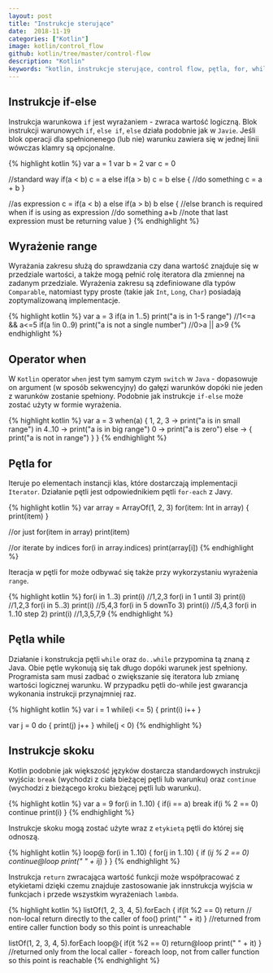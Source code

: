 ```yaml
---
layout: post
title: "Instrukcje sterujące"
date:  2018-11-19
categories: ["Kotlin"]
image: kotlin/control_flow
github: kotlin/tree/master/control-flow
description: "Kotlin"
keywords: "kotlin, instrukcje sterujące, control flow, pętla, for, while, loop, when, if, else, range, break, continue, return, android, programowanie, programming"
---
```


## Instrukcje if-else
Instrukcja warunkowa `if` jest wyrażaniem - zwraca wartość logiczną. Blok instrukcji warunowych `if`, `else if`, `else` działa podobnie jak w `Javie`. Jeśli blok operacji dla spełnionenego (lub nie) warunku zawiera się w jednej linii wówczas klamry są opcjonalne.

{% highlight kotlin %}
var a = 1
var b = 2
var c = 0

//standard way
if(a < b) 
    c = a
else if(a > b) 
    c = b
else {
    //do something
    c = a + b
}

//as expression
c = if(a < b) a 
    else if(a > b) b 
    else { //else branch is required when if is using as expression
        //do something
        a+b //note that last expression must be returning value
    }
{% endhighlight %}

## Wyrażenie range
Wyrażania zakresu służą do sprawdzania czy dana wartość znajduje się w przedziale wartości, a także mogą pełnić rolę iteratora dla zmiennej na zadanym przedziale. Wyrażenia zakresu są zdefiniowane dla typów `Comparable`, natomiast typy proste (takie jak `Int`, `Long`, `Char`) posiadają zoptymalizowaną implementacje. 

{% highlight kotlin %}
var a = 3
if(a in 1..5) print("a is in 1-5 range") //1<=a && a<=5
if(a !in 0..9) print("a is not a single number") //0>a || a>9
{% endhighlight %}

## Operator when
W `Kotlin` operator `when` jest tym samym czym `switch` w `Java` - dopasowuje on argument (w sposób sekwencyjny) do gałęzi warunków dopóki nie jeden z warunków zostanie spełniony. Podobnie jak instrukcje `if-else` może zostać użyty w formie wyrażenia.

{% highlight kotlin %}
var a = 3
when(a) {
    1, 2, 3 -> print("a is in small range")
    in 4..10 -> print("a is in big range")
    0 -> print("a is zero")
    else -> { 
        print("a is not in range")
    }
}
{% endhighlight %}

## Pętla for
Iteruje po elementach instancji klas, które dostarczają implementacji `Iterator`. Działanie pętli jest odpowiednikiem pętli `for-each` z Javy.

{% highlight kotlin %}
var array = ArrayOf(1, 2, 3)
for(item: Int in array) {
    print(item)
}

//or just
for(item in array) print(item)

//or iterate by indices
for(i in array.indices) print(array[i])
{% endhighlight %}

Iteracja w pętli for może odbywać się także przy wykorzystaniu wyrażenia `range`.

{% highlight kotlin %}
for(i in 1..3) print(i) //1,2,3
for(i in 1 until 3) print(i) //1,2,3
for(i in 5..3) print(i) //5,4,3
for(i in 5 downTo 3) print(i) //5,4,3
for(i in 1..10 step 2) print(i) //1,3,5,7,9
{% endhighlight %}

## Pętla while
Działanie i konstrukcja pętli `while` oraz `do..while` przypomina tą znaną z Java. Obie pętle wykonują się tak długo dopóki warunek jest spełniony. Programista sam musi zadbać o zwiększanie się iteratora lub zmianę wartości logicznej warunku. W przypadku pętli do-while jest gwarancja wykonania instrukcji przynajmniej raz.

{% highlight kotlin %}
var i = 1
while(i <= 5) {
    print(i)
    i++
}

var j = 0
do {
    print(j)
    j++
} while(j < 0)
{% endhighlight %}

## Instrukcje skoku
Kotlin podobnie jak większość języków dostarcza standardowych instrukcji wyjścia: `break` (wychodzi z ciała bieżącej pętli lub warunku) oraz `continue` (wychodzi z bieżącego kroku bieżącej pętli lub warunku). 

{% highlight kotlin %}
var a = 9
for(i in 1..10) {
    if(i == a) break
    if(i % 2 == 0) continue
    print(i)
}
{% endhighlight %}

Instrukcje skoku mogą zostać użyte wraz z `etykietą` pętli do której się odnoszą.

{% highlight kotlin %}
loop@ for(i in 1..10) {
    for(j in 1..10) {
        if (i*j % 2 == 0) continue@loop
        print(" " + i*j)
    }
}
{% endhighlight %}

Instrukcja `return` zwracająca wartość funkcji może współpracować z etykietami dzięki czemu znajduje zastosowanie jak innstrukcja wyjścia w funkcjach i przede wszystkim wyrażeniach `lambda`.

{% highlight kotlin %}
listOf(1, 2, 3, 4, 5).forEach {
    if(it %2 == 0) return // non-local return directly to the caller of foo()
    print(" " + it)
}
//returned from entire caller function body so this point is unreachable

listOf(1, 2, 3, 4, 5).forEach loop@{
    if(it %2 == 0) return@loop 
    print(" " + it)
}
//returned only from the local caller - foreach loop, not from caller function so this point is reachable
{% endhighlight %}